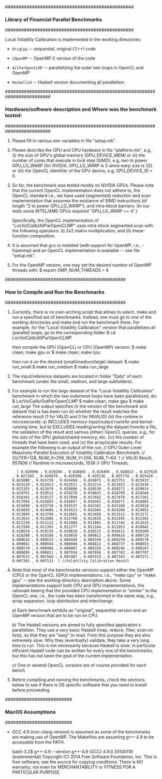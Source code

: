 ################################################
### Library of Financial Parallel Benchmarks ###
################################################

Local Volatility Calibration is implemented in the working directories: 

* `OrigCpp`        -- sequential, original C(++) code

* `COpenMP`        -- OpenMP C version of the code

* `AllParOpenCLMP` -- parallelizing the outer two loops in OpenCL and OpenMP

* `HaskellLH`      -- Haskell version documenting all parallelism.

#########################################################################
### Hardware/software description and Where was the benchmark tested: ###
#########################################################################

1. Please fill in various env variables in file "setup.mk".

2. Please describe the GPU and CPU hardware in file "platform.mk", e.g.,
    (i)  the size of GPU's global memory (GPU_DEVICE_MEM) or 
   (ii)  the number of cores that execute in lock step (SIMD), e.g,
         two to power GPU_LG_WARP (for NVIDIA, GPU_LG_WARP is 5 since 
         warp size is 32) or 
   (iii) the OpenCL identifier of the GPU device, e.g, GPU_DEVICE_ID = 0.

3. So far, the benchmark was tested mostly on NVIDIA GPUs.
   Please note that the current OpenCL implementation does not adhere to, 
   the OpenCL standard i.e., we have used (segmented) reduction and scan
   implementation that assumes the existance of SIMD instructions
   (of length "2 to power GPU_LG_WARP"), and intra-block barriers.
   (In our tests some INTEL/AMD GPUs required "GPU_LG_WARP == 4".)

   Specifically, the OpenCL implementation of "LocVolCalib/AllParOpenCLMP"
   uses intra-block segmented scan with the following operators:
    (i) 2x2 matrix multiplication, and
   (ii) linear-function composition.

4. It is assumed that gcc is installed (with support for OpenMP, i.e., -fopenmp)
    and an OpenCL implementation is available -- see file "setup.mk".

5. For the OpenMP version, one may set the desired number of OpenMP threads with:
        $ export OMP_NUM_THREADS = 8

#############################################
### How to Compile and Run the Benchmarks ###
#############################################

1. Currently, there is no over-arching script that allows to select, 
    make and run a specified set of benchmarks. Instead, one must go
    to one of the working directories and make and run the benchmark 
    there. For example, for the "Local Volatility Calibration" version
    that parallelizes all (parallel) loops, go to the corresponding folder
        $ cd LocVolCalib/AllParOpenCLMP

    then compile the GPU (OpenCL) or CPU (OpenMP) version:
        $ make clean; make gpu
    or
        $ make clean; make cpu

    then run it on the desired (small/medium/large) dataset:
        $ make run_small
        $ make run_medium
        $ make run_large

2. The input/reference datasets are located in folder "Data" of each benchmark
    (under the small, medium, and large subfolders).

3. For example to run the large dataset of the "Local Volatility Calibration"
    benchmark in which the two outermost loops have been parallelized, do:
        $ LocVolCalib/OutParOpenCLMP
        $ make clean; make gpu
        $ make run_large
    The output specifies 
    (i)   the version of the benchmark and dataset that is has been run
    (ii)  whether the result matches the reference result (1 for VALID and 0 for INVALID)
    (iii) the runtime in microseconds: 
            a) INCLUDES memory-input/output transfer and kernel-running time, but 
            b) EXCLUDES reading/wrting the dataset from/to a file, the validation 
               of the result and various (other) OpenCL queries, e.g., for the
               size of the GPU global/shared memory, etc.
    (iv)  the number of threads that have been used, and
     (v)  the array/scalar results. 
    For example the following is an output of the run:
        // GPU Outer-Level Massively-Parallel Execution of Volatility Calibration Benchmark:
        // OUTER=128, NUM_X=256, NUM_Y=256, NUM_T=64.
        1		// VALID   Result,
        857606  // Runtime in microseconds,
        1536	// GPU Threads,

         [ 0.029996 , 0.029204 , 0.028803 , 0.028405 , 0.028013 , 0.027626 , 0.027245 , 0.026870 , 0.026500 , 0.026136 , 0.025778 , 0.025426 , 0.025080 , 0.024739 , 0.024404 , 0.024075 , 0.023751 , 0.023433 , 0.023120 , 0.022813 , 0.022511 , 0.022214 , 0.021923 , 0.021636 , 0.021355 , 0.021078 , 0.020806 , 0.020538 , 0.020273 , 0.020014 , 0.019791 , 0.019512 , 0.019270 , 0.019033 , 0.018799 , 0.018568 , 0.018341 , 0.018117 , 0.017898 , 0.017682 , 0.017470 , 0.017261 , 0.017056 , 0.016855 , 0.016657 , 0.016463 , 0.016271 , 0.016083 , 0.015898 , 0.015716 , 0.015537 , 0.015361 , 0.015188 , 0.015018 , 0.014850 , 0.014686 , 0.014523 , 0.014364 , 0.014206 , 0.014052 , 0.013899 , 0.013749 , 0.013601 , 0.013456 , 0.013312 , 0.013171 , 0.013032 , 0.012895 , 0.012760 , 0.012626 , 0.012495 , 0.012365 , 0.012238 , 0.012112 , 0.011988 , 0.011865 , 0.011744 , 0.011625 , 0.011508 , 0.011392 , 0.011277 , 0.011164 , 0.011053 , 0.010942 , 0.010834 , 0.010726 , 0.010620 , 0.010515 , 0.010412 , 0.010309 , 0.010208 , 0.010108 , 0.010010 , 0.009912 , 0.009816 , 0.009720 , 0.009626 , 0.009533 , 0.009440 , 0.009349 , 0.009259 , 0.009170 , 0.009081 , 0.008994 , 0.008908 , 0.008822 , 0.008737 , 0.008653 , 0.008570 , 0.008488 , 0.008407 , 0.008326 , 0.008246 , 0.008167 , 0.008089 , 0.008011 , 0.007934 , 0.007858 , 0.007782 , 0.007707 , 0.007633 , 0.007560 , 0.007487 , 0.007414 , 0.007343 , 0.007271 , 0.007201 , 0.007131  ]	//Volatility Calibration Result


4. Note that most of the benchmarks versions support either the 
    OpenMP (CPU) or the OpenCL (GPU) implementations, i.e.,
    "make cpu" or "make gpu" -- see the working-directory description 
    above.  Some implementations support both CPU and GPU implementations,
    the rationale beeing that the provided CPU implementation is "similar"
    to the OpenCL one, i.e., the code has been transformed in the same
    way, e.g., array expansion, loop distribution and interchange.

    a) Each benchmark exhibits an "original", sequential version and
       an OpenMP version that are to be run on CPU. 

    b) The Haskell versions are aimed to fully specified application's
       parallelism. They use a very basic Haskell (map, reduce, filter, 
       scan on lists), so that they are "easy" to read. From this purpose
       they are also extremely slow: Why they (eventually) validate, they
       take a very long time to run. This is not necessarily because
       Haskell is slow; in particular efficient Haskell code can be
       written for every one of the benchmarks, but this has not been
       the goal of the current implementation.

    c) One or several OpenCL versions are of course provided for each bench.


5. Before compiling and running the benchmarks, check the sections 
    below to see if there is OS specific software that you need to 
    install before proceeding.

#########################
### MacOS Assumptions ###
#########################

* GCC 4.9 (non-clang version) is assumed as some of the benchmarks are
  making use of OpenMP. The Makefiles are assuming g++-4.9 to be
  accessible from the PATH.

    bash-3.2$ g++-4.9 --version
    g++-4.9 (GCC) 4.9.0 20140119 (experimental)
    Copyright (C) 2014 Free Software Foundation, Inc.
    This is free software; see the source for copying conditions.  There is NO
    warranty; not even for MERCHANTABILITY or FITNESS FOR A PARTICULAR PURPOSE.

